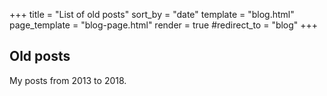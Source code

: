 +++
title = "List of old posts"
sort_by = "date"
template = "blog.html"
page_template = "blog-page.html"
render = true
#redirect_to = "blog"
+++

## Old posts

My posts from 2013 to 2018.